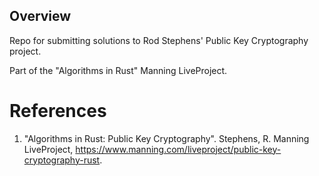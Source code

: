 ## Overview
Repo for submitting solutions to Rod Stephens' Public Key Cryptography project.

Part of the "Algorithms in Rust" Manning LiveProject. 

# References
1. "Algorithms in Rust: Public Key Cryptography". Stephens, R. Manning LiveProject, https://www.manning.com/liveproject/public-key-cryptography-rust.
